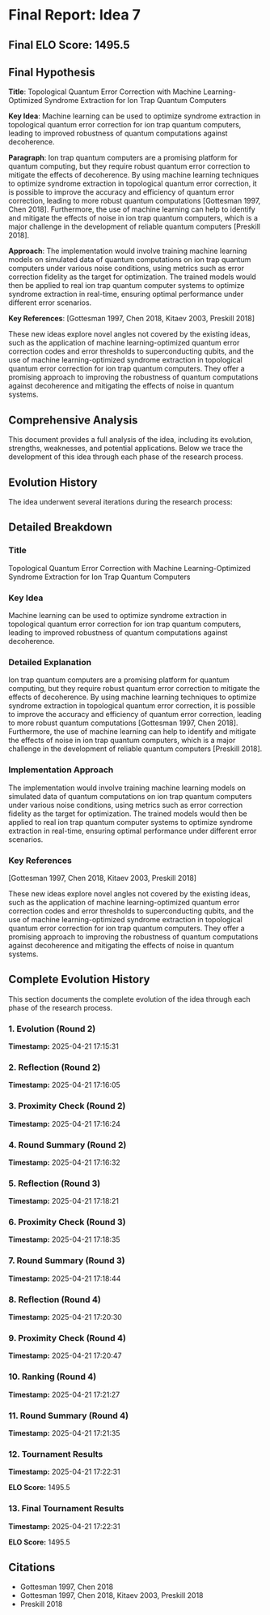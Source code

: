 # Final Report: Idea 7

## Final ELO Score: 1495.5

## Final Hypothesis

**Title**: Topological Quantum Error Correction with Machine Learning-Optimized Syndrome Extraction for Ion Trap Quantum Computers

**Key Idea**: Machine learning can be used to optimize syndrome extraction in topological quantum error correction for ion trap quantum computers, leading to improved robustness of quantum computations against decoherence.

**Paragraph**: Ion trap quantum computers are a promising platform for quantum computing, but they require robust quantum error correction to mitigate the effects of decoherence. By using machine learning techniques to optimize syndrome extraction in topological quantum error correction, it is possible to improve the accuracy and efficiency of quantum error correction, leading to more robust quantum computations [Gottesman 1997, Chen 2018]. Furthermore, the use of machine learning can help to identify and mitigate the effects of noise in ion trap quantum computers, which is a major challenge in the development of reliable quantum computers [Preskill 2018].

**Approach**: The implementation would involve training machine learning models on simulated data of quantum computations on ion trap quantum computers under various noise conditions, using metrics such as error correction fidelity as the target for optimization. The trained models would then be applied to real ion trap quantum computer systems to optimize syndrome extraction in real-time, ensuring optimal performance under different error scenarios.

**Key References**: [Gottesman 1997, Chen 2018, Kitaev 2003, Preskill 2018]

These new ideas explore novel angles not covered by the existing ideas, such as the application of machine learning-optimized quantum error correction codes and error thresholds to superconducting qubits, and the use of machine learning-optimized syndrome extraction in topological quantum error correction for ion trap quantum computers. They offer a promising approach to improving the robustness of quantum computations against decoherence and mitigating the effects of noise in quantum systems.

## Comprehensive Analysis

This document provides a full analysis of the idea, including its evolution, strengths, weaknesses, and potential applications. Below we trace the development of this idea through each phase of the research process.

## Evolution History

The idea underwent several iterations during the research process:

## Detailed Breakdown

### Title

Topological Quantum Error Correction with Machine Learning-Optimized Syndrome Extraction for Ion Trap Quantum Computers

### Key Idea

Machine learning can be used to optimize syndrome extraction in topological quantum error correction for ion trap quantum computers, leading to improved robustness of quantum computations against decoherence.

### Detailed Explanation

Ion trap quantum computers are a promising platform for quantum computing, but they require robust quantum error correction to mitigate the effects of decoherence. By using machine learning techniques to optimize syndrome extraction in topological quantum error correction, it is possible to improve the accuracy and efficiency of quantum error correction, leading to more robust quantum computations [Gottesman 1997, Chen 2018]. Furthermore, the use of machine learning can help to identify and mitigate the effects of noise in ion trap quantum computers, which is a major challenge in the development of reliable quantum computers [Preskill 2018].

### Implementation Approach

The implementation would involve training machine learning models on simulated data of quantum computations on ion trap quantum computers under various noise conditions, using metrics such as error correction fidelity as the target for optimization. The trained models would then be applied to real ion trap quantum computer systems to optimize syndrome extraction in real-time, ensuring optimal performance under different error scenarios.

### Key References

[Gottesman 1997, Chen 2018, Kitaev 2003, Preskill 2018]

These new ideas explore novel angles not covered by the existing ideas, such as the application of machine learning-optimized quantum error correction codes and error thresholds to superconducting qubits, and the use of machine learning-optimized syndrome extraction in topological quantum error correction for ion trap quantum computers. They offer a promising approach to improving the robustness of quantum computations against decoherence and mitigating the effects of noise in quantum systems.

## Complete Evolution History

This section documents the complete evolution of the idea through each phase of the research process.

### 1. Evolution (Round 2)
**Timestamp:** 2025-04-21 17:15:31



### 2. Reflection (Round 2)
**Timestamp:** 2025-04-21 17:16:05



### 3. Proximity Check (Round 2)
**Timestamp:** 2025-04-21 17:16:24



### 4. Round Summary (Round 2)
**Timestamp:** 2025-04-21 17:16:32



### 5. Reflection (Round 3)
**Timestamp:** 2025-04-21 17:18:21



### 6. Proximity Check (Round 3)
**Timestamp:** 2025-04-21 17:18:35



### 7. Round Summary (Round 3)
**Timestamp:** 2025-04-21 17:18:44



### 8. Reflection (Round 4)
**Timestamp:** 2025-04-21 17:20:30



### 9. Proximity Check (Round 4)
**Timestamp:** 2025-04-21 17:20:47



### 10. Ranking (Round 4)
**Timestamp:** 2025-04-21 17:21:27



### 11. Round Summary (Round 4)
**Timestamp:** 2025-04-21 17:21:35



### 12. Tournament Results
**Timestamp:** 2025-04-21 17:22:31

**ELO Score:** 1495.5



### 13. Final Tournament Results
**Timestamp:** 2025-04-21 17:22:31

**ELO Score:** 1495.5



## Citations

- Gottesman 1997, Chen 2018
- Gottesman 1997, Chen 2018, Kitaev 2003, Preskill 2018
- Preskill 2018
